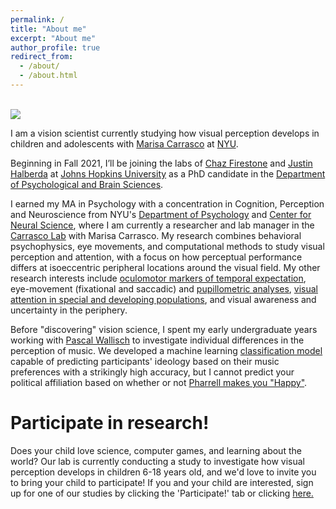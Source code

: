 ```yaml
---
permalink: /
title: "About me"
excerpt: "About me"
author_profile: true
redirect_from: 
  - /about/
  - /about.html
---
```


<br/><img src='/images/caroline.png'>

I am a vision scientist currently studying how visual perception develops in children and adolescents with [Marisa Carrasco](https://carrascolab.hosting.nyu.edu/people/) at [NYU](https://www.nyu.edu/).

Beginning in Fall 2021, I’ll be joining the labs of [Chaz Firestone](https://perception.jhu.edu/) and [Justin Halberda](https://www.halberdalab.net/) at [Johns Hopkins University](https://www.jhu.edu/) as a PhD candidate in the [Department of Psychological and Brain Sciences](https://pbs.jhu.edu/). 

I earned my MA in Psychology with a concentration in Cognition, Perception and Neuroscience from NYU's [Department of Psychology](https://as.nyu.edu/content/nyu-as/as/departments/psychology.html) and [Center for Neural Science](https://as.nyu.edu/content/nyu-as/as/departments/cns.html), where I am currently a researcher and lab manager in the [Carrasco Lab](https://carrascolab.hosting.nyu.edu/) with Marisa Carrasco. My research combines behavioral psychophysics, eye movements, and computational methods to study visual perception and attention, with a focus on how perceptual performance differs at isoeccentric peripheral locations around the visual field. My other research interests include [oculomotor markers of temporal expectation](https://www.nature.com/articles/s41467-020-17160-1), eye-movement (fixational and saccadic) and [pupillometric analyses](https://github.com/carolinemyers/PSA-pupil), [visual attention in special and developing populations](https://doi.org/10.1167/jov.20.11.873), and visual awareness and uncertainty in the periphery. 

Before "discovering" vision science, I spent my early undergraduate years working with [Pascal Wallisch](https://as.nyu.edu/faculty/pascal-wallisch.html) to investigate individual differences in the perception of music. We developed a machine learning [classification model](https://thesiscommons.org/rhbyq/) capable of predicting participants' ideology based on their music preferences with a strikingly high accuracy, but I cannot predict your political affiliation based on whether or not [Pharrell makes you "Happy"](https://www.zmescience.com/medicine/mind-and-brain/music-can-be-used-to-estimate-political-ideology-to-an-accuracy-of-70-researchers-say/). 

Participate in research! 
======
Does your child love science, computer games, and learning about the world? Our lab is currently conducting a study to investigate how visual perception develops in children 6-18 years old, and we'd love to invite you to bring your child to participate! If you and your child are interested, sign up for one of our studies by clicking the 'Participate!' tab or clicking [here.](https://forms.gle/xCsQeqNmh7vrLxj38)
